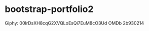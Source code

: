# bootstrap-portfolio2

<!-- API KEYS -->

Giphy:      00IrDsXH8cqG2XVQLoEsQi7EuM8cO3Ud
OMDb        2b930214         